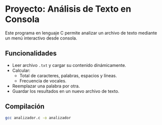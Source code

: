 # Proyecto: Análisis de Texto en Consola

Este programa en lenguaje C permite analizar un archivo de texto mediante un menú interactivo desde consola.

## Funcionalidades

- Leer archivo `.txt` y cargar su contenido dinámicamente.
- Calcular:
  - Total de caracteres, palabras, espacios y líneas.
  - Frecuencia de vocales.
- Reemplazar una palabra por otra.
- Guardar los resultados en un nuevo archivo de texto.

## Compilación

```bash
gcc analizador.c -o analizador
 
 
